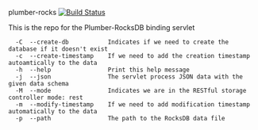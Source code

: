 plumber-rocks
[![Build Status](http://plumberserver.com:8123/job/plumber-rocks/badge/icon)](http://plumberserver.com:8123/job/plumber-rocks)

This is the repo for the Plumber-RocksDB binding servlet

```
  -C  --create-db           Indicates if we need to create the database if it doesn't exist
  -c  --create-timestamp    If we need to add the creation timestamp autoamtically to the data
  -h  --help                Print this help message
  -j  --json                The servlet process JSON data with the given data schema
  -M  --mode                Indicates we are in the RESTful storage controller mode: rest
  -m  --modify-timestamp    If we need to add modification timestamp automatically to the data
  -p  --path                The path to the RocksDB data file
```

